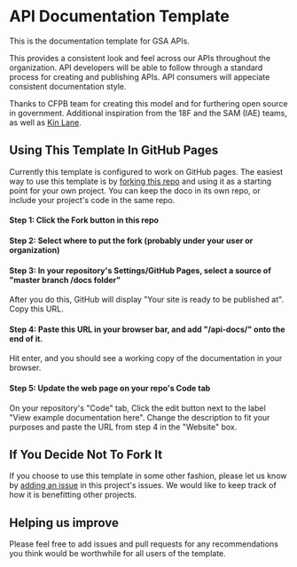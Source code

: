 API Documentation Template
====================

This is the documentation template for GSA APIs.

This provides a consistent look and feel across our APIs throughout the organization.  API developers will be able to follow through a standard process for creating and publishing APIs.  API consumers will appeciate consistent documentation style.

Thanks to CFPB team for creating this model and for furthering open source in government.  Additional inspiration from the 18F and the SAM (IAE) teams, as well as [Kin Lane](https://apievangelist.com/).

## Using This Template In GitHub Pages
Currently this template is configured to work on GitHub pages. The easiest way to use this template is by [forking this repo](https://help.github.com/articles/fork-a-repo/) and using it as a starting point for your own project. You can keep the doco in its own repo, or include your project's code in the same repo.

#### Step 1: Click the Fork button in this repo

#### Step 2: Select where to put the fork (probably under your user or organization)

#### Step 3: In your repository's Settings/GitHub Pages, select a source of "master branch /docs folder"
After you do this, GitHub will display "Your site is ready to be published at". Copy this URL.

#### Step 4: Paste this URL in your browser bar, and add "/api-docs/" onto the end of it.
Hit enter, and you should see a working copy of the documentation in your browser.

#### Step 5: Update the web page on your repo's Code tab
On your repository's "Code" tab, Click the edit button next to the label "View example documentation here". Change the description to fit your purposes and paste the URL from step 4 in the "Website" box. 

## If You Decide Not To Fork It
If you choose to use this template in some other fashion, please let us know by [adding an issue](https://github.com/GSA/api-documentation-template/issues) in this project's issues. We would like to keep track of how it is benefitting other projects.

## Helping us improve
Please feel free to add issues and pull requests for any recommendations you think would be worthwhile for all users of the template.
